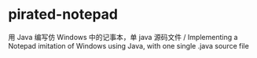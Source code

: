 # pirated-notepad
用 Java 编写仿 Windows 中的记事本，单 java 源码文件 / Implementing a Notepad imitation of Windows using Java, with one single .java source file
